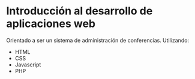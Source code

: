 Introducción al desarrollo de aplicaciones web
=======================================================

Orientado a ser un sistema de administración de conferencias. Utilizando:
* HTML
* CSS
* Javascript
* PHP


